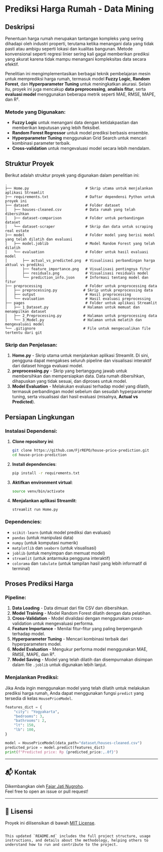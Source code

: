 # Prediksi Harga Rumah - Data Mining

## Deskripsi

Penentuan harga rumah merupakan tantangan kompleks yang sering dihadapi oleh industri properti, terutama ketika menangani data yang tidak pasti atau ambigu seperti lokasi dan kualitas bangunan. Metode konvensional seperti regresi linier sering kali gagal memberikan prediksi yang akurat karena tidak mampu menangani kompleksitas data secara efektif.

Penelitian ini mengimplementasikan berbagai teknik pembelajaran mesin untuk memprediksi harga rumah, termasuk model **Fuzzy Logic**, **Random Forest**, dan **Hyperparameter Tuning** untuk meningkatkan akurasi. Selain itu, proyek ini juga mencakup **data preprocessing**, **analisis fitur**, serta **evaluasi model** menggunakan beberapa metrik seperti MAE, RMSE, MAPE, dan R².

### Metode yang Digunakan:
- **Fuzzy Logic** untuk menangani data dengan ketidakpastian dan memberikan keputusan yang lebih fleksibel.
- **Random Forest Regressor** untuk model prediksi berbasis ensemble.
- **Hyperparameter Tuning** menggunakan Grid Search untuk mencari kombinasi parameter terbaik.
- **Cross-validation** untuk mengevaluasi model secara lebih mendalam.

## Struktur Proyek

Berikut adalah struktur proyek yang digunakan dalam penelitian ini:

```
.
├── Home.py                          # Skrip utama untuk menjalankan aplikasi Streamlit
├── requirements.txt                 # Daftar dependensi Python untuk proyek ini
├── dataset                          # Folder dataset
│   ├── houses-cleaned.csv           # Data rumah yang telah dibersihkan
│   ├── dataset-comparison           # Folder untuk perbandingan dataset
│   └── dataset-scraper              # Skrip dan data untuk scraping real estate
├── model                            # Folder model yang berisi model yang telah dilatih dan evaluasi
│   ├── model.joblib                 # Model Random Forest yang telah dilatih
│   └── evaluation                   # Folder untuk hasil evaluasi model
│       ├── actual_vs_predicted.png  # Visualisasi perbandingan harga aktual vs prediksi
│       ├── feature_importance.png   # Visualisasi pentingnya fitur
│       ├── residuals.png            # Visualisasi residuals model
│       └── prediction_info.json     # Informasi tentang model dan fitur
├── preprocessing                    # Folder untuk preprocessing data
│   ├── preprocessing.py            # Skrip untuk preprocessing data
│   ├── output                       # Hasil preprocessing
│   └── evaluation                   # Hasil evaluasi preprocessing
├── pages                            # Folder untuk aplikasi Streamlit
│   ├── 1_Dataset.py                # Halaman untuk memuat dan menampilkan dataset
│   ├── 2_Preprocessing.py          # Halaman untuk preprocessing data
│   └── 3_Model.py                  # Halaman untuk melatih dan mengevaluasi model
└── .gitignore                      # File untuk mengecualikan file tertentu dari git
```

### Skrip dan Penjelasan:
1. **Home.py** - Skrip utama untuk menjalankan aplikasi Streamlit. Di sini, pengguna dapat mengakses seluruh pipeline dan visualisasi interaktif dari dataset hingga evaluasi model.
2. **preprocessing.py** - Skrip yang bertanggung jawab untuk membersihkan dan mempersiapkan data. Data rumah dibersihkan, dihapuskan yang tidak sesuai, dan diproses untuk model.
3. **Model Evaluation** - Melakukan evaluasi terhadap model yang dilatih, termasuk perbandingan model sebelum dan sesudah hyperparameter tuning, serta visualisasi dari hasil evaluasi (misalnya, **Actual vs Predicted**).

## Persiapan Lingkungan

### Instalasi Dependensi:
1. **Clone repository ini**:
   ```bash
   git clone https://github.com/FjrREPO/house-price-prediction.git
   cd house-price-prediction
   ```

2. **Install dependencies**:
   ```bash
   pip install -r requirements.txt
   ```

3. **Aktifkan environment virtual**:
   ```bash
   source venv/bin/activate
   ```

4. **Menjalankan aplikasi Streamlit**:
   ```bash
   streamlit run Home.py
   ```

### Dependencies:
- `scikit-learn` (untuk model prediksi dan evaluasi)
- `pandas` (untuk manipulasi data)
- `numpy` (untuk komputasi numerik)
- `matplotlib` dan `seaborn` (untuk visualisasi)
- `joblib` (untuk menyimpan dan memuat model)
- `streamlit` (untuk antarmuka pengguna interaktif)
- `colorama` dan `tabulate` (untuk tampilan hasil yang lebih informatif di terminal)

## Proses Prediksi Harga

### Pipeline:
1. **Data Loading** - Data dimuat dari file CSV dan dibersihkan.
2. **Model Training** - Model Random Forest dilatih dengan data pelatihan.
3. **Cross-Validation** - Model divalidasi dengan menggunakan cross-validation untuk mengevaluasi performa.
4. **Feature Importance** - Menilai fitur-fitur yang paling berpengaruh terhadap model.
5. **Hyperparameter Tuning** - Mencari kombinasi terbaik dari hyperparameters model.
6. **Model Evaluation** - Mengukur performa model menggunakan MAE, RMSE, MAPE, dan R².
7. **Model Saving** - Model yang telah dilatih dan disempurnakan disimpan dalam file `.joblib` untuk digunakan lebih lanjut.

### Menjalankan Prediksi:
Jika Anda ingin menggunakan model yang telah dilatih untuk melakukan prediksi harga rumah, Anda dapat menggunakan fungsi `predict` yang tersedia di kelas `HousePriceModel`.

```python
features_dict = {
    "city": "Yogyakarta",
    "bedrooms": 3,
    "bathrooms": 2,
    "lt": 150,
    "lb": 100,
}

model = HousePriceModel(data_path="dataset/houses-cleaned.csv")
predicted_price = model.predict(features_dict)
print(f"Predicted price: Rp {predicted_price:,.0f}")
```

---

## 📬 Kontak

Dikembangkan oleh [Fajar Jati Nugroho](https://github.com/FjrREPO).  
Feel free to open an issue or pull request!

---

## 📜 Lisensi

Proyek ini dilisensikan di bawah [MIT License](LICENSE).
```

This updated `README.md` includes the full project structure, usage instructions, and details about the methodology, helping others to understand how to run and contribute to the project.
